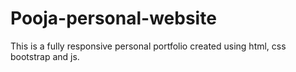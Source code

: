# Pooja-personal-website
This is a fully responsive personal portfolio created using html, css bootstrap and js.
